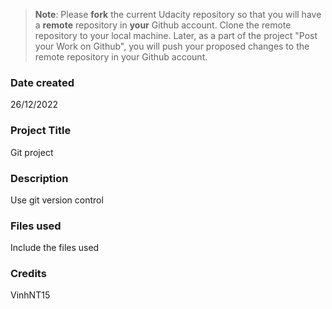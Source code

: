 >**Note**: Please **fork** the current Udacity repository so that you will have a **remote** repository in **your** Github account. Clone the remote repository to your local machine. Later, as a part of the project "Post your Work on Github", you will push your proposed changes to the remote repository in your Github account.

### Date created
26/12/2022

### Project Title
Git project

### Description
Use git version control

### Files used
Include the files used

### Credits
VinhNT15

